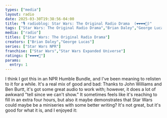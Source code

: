 ```yaml
---
types: ["media"]
layout: radio
date: 2025-03-30T19:38:56-04:00
title: "🎙️ radioblog: Star Wars: The Original Radio Drama  (❤️❤️❤️❤️🖤)"
tags: ["Star Wars: The Original Radio Drama","Brian Daley","George Lucas","Star Wars","radio"]
media: ["radio"]
titles: ["Star Wars: The Original Radio Drama"]
creators: ["Brian Daley","George Lucas"]
series: ["Star Wars NPR"]
franchise: ["Star Wars","Star Wars Expanded Universe"]
ratings: ["❤️❤️❤️❤️🖤"]
params:
  entry: 1
---
```


I think I got this in an NPR Humble Bundle, and I've been meaning to relisten to it for a while. It's a real mix of good and bad: Thanks to John Williams and Ben Burtt, it's got some great audio to work with; however, it does a lot of awkward "tell since we can't show." It sometimes feels like it's reaching to fill in an extra four hours, but also it maybe demonstrates that Star Wars could maybe be a miniseries with some better writing? It's not great, but it's good for what it is, and I enjoyed it: